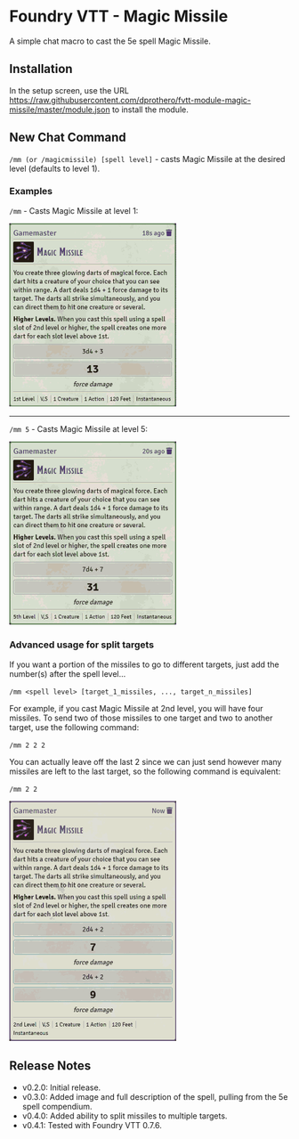 # Foundry VTT - Magic Missile

A simple chat macro to cast the 5e spell Magic Missile.

## Installation

In the setup screen, use the URL https://raw.githubusercontent.com/dprothero/fvtt-module-magic-missile/master/module.json to install the module.

## New Chat Command

`/mm (or /magicmissile) [spell level]` - casts Magic Missile at the desired level (defaults to level 1).

### Examples

`/mm` - Casts Magic Missile at level 1:

<img src="examples/example1.png" width="300"/>

***

`/mm 5` - Casts Magic Missile at level 5:

<img src="examples/example2.png" width="300"/>

### Advanced usage for split targets

If you want a portion of the missiles to go to different targets, just add the number(s) after the spell level...

`/mm <spell level> [target_1_missiles, ..., target_n_missiles]`

For example, if you cast Magic Missile at 2nd level, you will have four missiles. To send two of those missiles to one target and two to another target, use the following command:

`/mm 2 2 2`

You can actually leave off the last 2 since we can just send however many missiles are left to the last target, so the following command is equivalent:

`/mm 2 2`

<img src="examples/example3.png" width="300"/>

## Release Notes

- v0.2.0: Initial release.
- v0.3.0: Added image and full description of the spell, pulling from the 5e spell compendium.
- v0.4.0: Added ability to split missiles to multiple targets.
- v0.4.1: Tested with Foundry VTT 0.7.6.